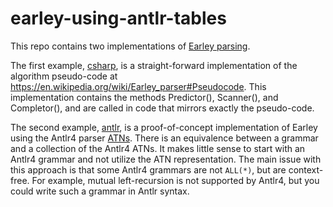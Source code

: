 # earley-using-antlr-tables

This repo contains two implementations of [Earley parsing](https://en.wikipedia.org/wiki/Earley_parser).

The first example, [csharp](https://github.com/kaby76/earley-using-antlr-tables/tree/main/csharp),
is a straight-forward implementation of the algorithm pseudo-code at https://en.wikipedia.org/wiki/Earley_parser#Pseudocode.
This implementation contains the methods Predictor(), Scanner(), and Completor(), and are
called in code that mirrors exactly the pseudo-code.

The second example, [antlr](https://github.com/kaby76/earley-using-antlr-tables/tree/main/antlr), is a proof-of-concept
implementation of Earley using the Antlr4 parser [ATNs](https://en.wikipedia.org/wiki/Augmented_transition_network).
There is an equivalence between a grammar and a collection of the Antlr4 ATNs. It makes little sense to
start with an Antlr4 grammar and not utilize the ATN representation. The main issue with this approach is that some Antlr4 grammars
are not `ALL(*)`, but are context-free. For example, mutual left-recursion is not supported by Antlr4, but you could write such a grammar in Antlr syntax.

